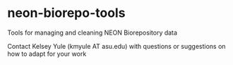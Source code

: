 # neon-biorepo-tools
Tools for managing and cleaning NEON Biorepository data

Contact Kelsey Yule (kmyule AT asu.edu) with questions or suggestions on how to adapt for your work
